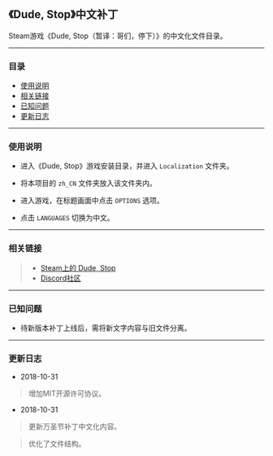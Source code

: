 ## 《Dude, Stop》中文补丁

Steam游戏《Dude, Stop（暂译：哥们，停下）》的中文化文件目录。

------

### 目录

* [使用说明](#使用说明-1)
* [相关链接](#相关链接-1)
* [已知问题](#已知问题-1)
* [更新日志](#更新日志-1)

------

### <span id="使用说明-1">使用说明</span>

* 进入《Dude, Stop》游戏安装目录，并进入 ```Localization``` 文件夹。

* 将本项目的 ```zh_CN``` 文件夹放入该文件夹内。

* 进入游戏，在标题画面中点击 ```OPTIONS``` 选项。

* 点击 ```LANGUAGES``` 切换为中文。

------

### <span id="相关链接-1">相关链接</spam>

> * [Steam上的 Dude, Stop](https://store.steampowered.com/app/574560/Dude_Stop/)
> * [Discord社区](https://discord.gg/vdge2Vh)

------

### <span id="已知问题-1">已知问题</spam>

* 待新版本补丁上线后，需将新文字内容与旧文件分离。

------


### <span id="更新日志-1">更新日志</span>

* 2018-10-31

> 增加MIT开源许可协议。

* 2018-10-31

> 更新万圣节补丁中文化内容。

> 优化了文件结构。
